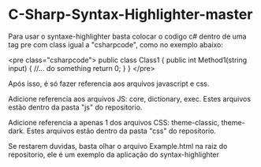 # C-Sharp-Syntax-Highlighter-master

Para usar o syntaxe-highlighter basta colocar o codigo c# dentro de uma tag pre com class igual a "csharpcode", como no exemplo abaixo:

&lt;pre class="csharpcode"&gt;
    public class Class1
    {
        public int Method1(string input)
        {
          //... do something
          return 0;
        }
    }
&lt;/pre&gt;

Após isso, é só fazer referencia aos arquivos javascript e css.

Adicione referencia aos arquivos JS: core, dictionary, exec. 
Estes arquivos estão dentro da pasta "js" do repositorio.

Adicione referencia a apenas 1 dos arquivos CSS: theme-classic, theme-dark. 
Estes arquivos estão dentro da pasta "css" do repositorio.

Se restarem duvidas, basta olhar o arquivo Example.html na raiz do repositorio, ele é um exemplo da aplicação do syntax-highlighter
